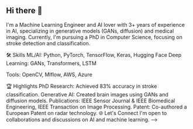 ## Hi there 👋


I'm a Machine Learning Engineer and AI lover with 3+ years of experience in AI, specializing in generative models (GANs, diffusion) and medical imaging. Currently, I'm pursuing a PhD in Computer Science, focusing on stroke detection and classification.


🛠️ Skills
ML/AI: Python, PyTorch, TensorFlow, Keras, Hugging Face
Deep Learning: GANs, Transformers, LSTM


Tools: OpenCV, Mlflow, AWS, Azure


🏆 Highlights
PhD Research: Achieved 83% accuracy in stroke classification.
Generative AI: Created brain images using GANs and diffusion models.
Publications: IEEE Sensor Journal & IEEE Biomedical Engineering, IEEE Transaction on Image Processing.
Patent: Co-authored a European Patent on radar technology.
🌐 Let's Connect
I'm open to collaborations and discussions on AI and machine learning.
-->
